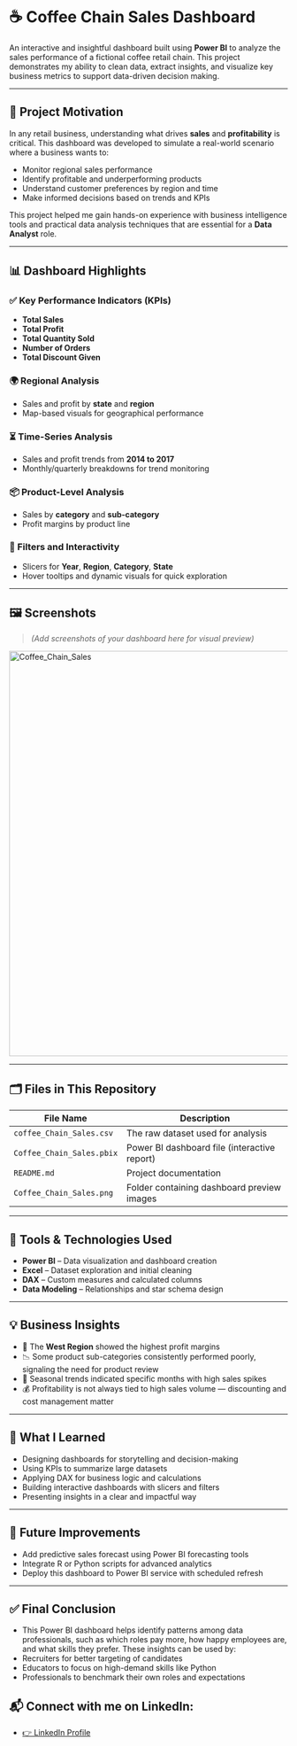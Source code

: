 # ☕ Coffee Chain Sales Dashboard

An interactive and insightful dashboard built using **Power BI** to analyze the sales performance of a fictional coffee retail chain. This project demonstrates my ability to clean data, extract insights, and visualize key business metrics to support data-driven decision making.

---

## 📌 Project Motivation

In any retail business, understanding what drives **sales** and **profitability** is critical. This dashboard was developed to simulate a real-world scenario where a business wants to:

- Monitor regional sales performance
- Identify profitable and underperforming products
- Understand customer preferences by region and time
- Make informed decisions based on trends and KPIs

This project helped me gain hands-on experience with business intelligence tools and practical data analysis techniques that are essential for a **Data Analyst** role.

---

## 📊 Dashboard Highlights

### ✅ Key Performance Indicators (KPIs)
- **Total Sales**
- **Total Profit**
- **Total Quantity Sold**
- **Number of Orders**
- **Total Discount Given**

### 🌍 Regional Analysis
- Sales and profit by **state** and **region**
- Map-based visuals for geographical performance

### ⏳ Time-Series Analysis
- Sales and profit trends from **2014 to 2017**
- Monthly/quarterly breakdowns for trend monitoring

### 📦 Product-Level Analysis
- Sales by **category** and **sub-category**
- Profit margins by product line

### 🧭 Filters and Interactivity
- Slicers for **Year**, **Region**, **Category**, **State**
- Hover tooltips and dynamic visuals for quick exploration

---

## 🖼️ Screenshots

> *(Add screenshots of your dashboard here for visual preview)*

<img width="1285" height="732" alt="Coffee_Chain_Sales" src="https://github.com/user-attachments/assets/645f88ca-8769-4a6e-9c66-7eeb67dd7361" />


---

## 🗂️ Files in This Repository

| File Name                   | Description                                   |
|-----------------------------|-----------------------------------------------|
| `coffee_Chain_Sales.csv`    | The raw dataset used for analysis             |
| `Coffee_Chain_Sales.pbix`   | Power BI dashboard file (interactive report)  |
| `README.md`                 | Project documentation                         |
| `Coffee_Chain_Sales.png`    | Folder containing dashboard preview images    |

---

## 🔧 Tools & Technologies Used

- **Power BI** – Data visualization and dashboard creation
- **Excel** – Dataset exploration and initial cleaning
- **DAX** – Custom measures and calculated columns
- **Data Modeling** – Relationships and star schema design

---

## 💡 Business Insights

- 📍 The **West Region** showed the highest profit margins
- 📉 Some product sub-categories consistently performed poorly, signaling the need for product review
- 🔁 Seasonal trends indicated specific months with high sales spikes
- 💰 Profitability is not always tied to high sales volume — discounting and cost management matter

---

## 🧠 What I Learned

- Designing dashboards for storytelling and decision-making
- Using KPIs to summarize large datasets
- Applying DAX for business logic and calculations
- Building interactive dashboards with slicers and filters
- Presenting insights in a clear and impactful way

---

## 🚀 Future Improvements

- Add predictive sales forecast using Power BI forecasting tools
- Integrate R or Python scripts for advanced analytics
- Deploy this dashboard to Power BI service with scheduled refresh

---

## ✅ Final Conclusion

- This Power BI dashboard helps identify patterns among data professionals, such as which roles pay more, how happy employees are, and what skills they prefer. These insights can be used by:
- Recruiters for better targeting of candidates
- Educators to focus on high-demand skills like Python
- Professionals to benchmark their own roles and expectations
  
## 📬 Connect with me on LinkedIn:
- <a href="https://www.linkedin.com/in/geetha-venkatesan2205/">👉 LinkedIn Profile</a>






